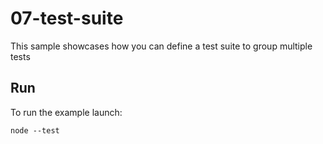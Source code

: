# 07-test-suite

This sample showcases how you can define a test suite to group multiple tests

## Run

To run the example launch:

```
node --test
```
